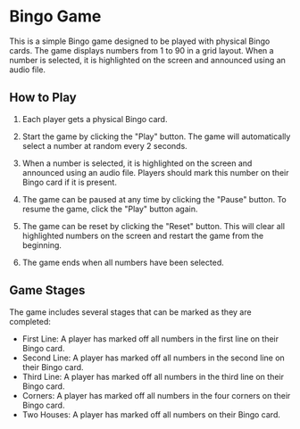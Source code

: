 # Bingo Game

This is a simple Bingo game designed to be played with physical Bingo cards. The game displays numbers from 1 to 90 in a grid layout. When a number is selected, it is highlighted on the screen and announced using an audio file.

## How to Play

1. Each player gets a physical Bingo card. 

2. Start the game by clicking the "Play" button. The game will automatically select a number at random every 2 seconds.

3. When a number is selected, it is highlighted on the screen and announced using an audio file. Players should mark this number on their Bingo card if it is present.

4. The game can be paused at any time by clicking the "Pause" button. To resume the game, click the "Play" button again.

5. The game can be reset by clicking the "Reset" button. This will clear all highlighted numbers on the screen and restart the game from the beginning.

6. The game ends when all numbers have been selected.

## Game Stages

The game includes several stages that can be marked as they are completed:

- First Line: A player has marked off all numbers in the first line on their Bingo card.
- Second Line: A player has marked off all numbers in the second line on their Bingo card.
- Third Line: A player has marked off all numbers in the third line on their Bingo card.
- Corners: A player has marked off all numbers in the four corners on their Bingo card.
- Two Houses: A player has marked off all numbers on their Bingo card.

